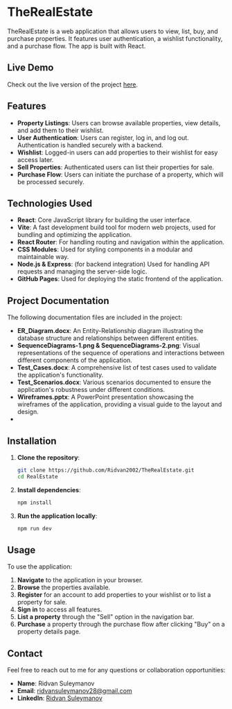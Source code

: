 # TheRealEstate
TheRealEstate is a web application that allows users to view, list, buy, and purchase properties. It features user authentication, a wishlist functionality, and a purchase flow. The app is built with React.

## Live Demo
Check out the live version of the project [here](https://ridvan2002.github.io/TheRealEstate).

## Features
- **Property Listings**: Users can browse available properties, view details, and add them to their wishlist.
- **User Authentication**: Users can register, log in, and log out. Authentication is handled securely with a backend.
- **Wishlist**: Logged-in users can add properties to their wishlist for easy access later.
- **Sell Properties**: Authenticated users can list their properties for sale.
- **Purchase Flow**: Users can initiate the purchase of a property, which will be processed securely.

## Technologies Used
- **React**: Core JavaScript library for building the user interface.
- **Vite**: A fast development build tool for modern web projects, used for bundling and optimizing the application.
- **React Router**: For handling routing and navigation within the application.
- **CSS Modules**: Used for styling components in a modular and maintainable way.
- **Node.js & Express**: (for backend integration) Used for handling API requests and managing the server-side logic.
- **GitHub Pages**: Used for deploying the static frontend of the application.

## Project Documentation
The following documentation files are included in the project:

- **ER_Diagram.docx**: An Entity-Relationship diagram illustrating the database structure and relationships between different entities.
- **SequenceDiagrams-1.png & SequenceDiagrams-2.png**: Visual representations of the sequence of operations and interactions between different components of the application.
- **Test_Cases.docx**: A comprehensive list of test cases used to validate the application's functionality.
- **Test_Scenarios.docx**: Various scenarios documented to ensure the application's robustness under different conditions.
- **Wireframes.pptx**: A PowerPoint presentation showcasing the wireframes of the application, providing a visual guide to the layout and design.
- 

## Installation

1. **Clone the repository**:
    ```bash
    git clone https://github.com/Ridvan2002/TheRealEstate.git
    cd RealEstate
    ```

2. **Install dependencies**:
    ```bash
    npm install
    ```

3. **Run the application locally**:
    ```bash
    npm run dev
    ```

## Usage
To use the application:

1. **Navigate** to the application in your browser.
2. **Browse** the properties available.
3. **Register** for an account to add properties to your wishlist or to list a property for sale.
4. **Sign in** to access all features.
5. **List a property** through the "Sell" option in the navigation bar.
6. **Purchase** a property through the purchase flow after clicking "Buy" on a property details page.

## Contact
Feel free to reach out to me for any questions or collaboration opportunities:

- **Name**: Ridvan Suleymanov
- **Email**: [ridvansuleymanov28@gmail.com](mailto:ridvansuleymanov28@gmail.com)
- **LinkedIn**: [Ridvan Suleymanov](https://www.linkedin.com/in/ridvan-suleymanov-profile/)

